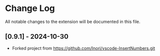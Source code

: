 # Change Log

All notable changes to the extension will be documented in this file.

## [0.9.1] - 2024-10-30

- Forked project from https://github.com/Inori/vscode-InsertNumbers.git
